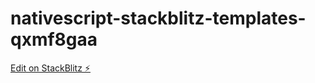 # nativescript-stackblitz-templates-qxmf8gaa

[Edit on StackBlitz ⚡️](https://stackblitz.com/edit/nativescript-stackblitz-templates-1cd9ow)